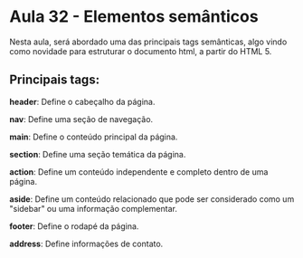# Aula 32 - Elementos semânticos
Nesta aula, será abordado uma das principais tags semânticas, algo vindo como novidade para estruturar o documento 
html, a partir do HTML 5.

## Principais tags:
**header**: Define o cabeçalho da página.

**nav**: Define uma seção de navegação.

**main**: Define o conteúdo principal da página.

**section**: Define uma seção temática da página.

**action**: Define um conteúdo independente e completo dentro de uma página.

**aside**: Define um conteúdo relacionado que pode ser considerado como um "sidebar" ou uma informação complementar.

**footer**: Define o rodapé da página.

**address**: Define informações de contato.